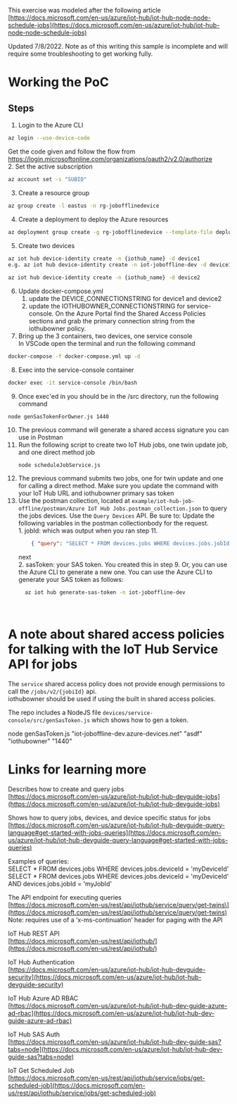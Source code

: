 
This exercise was modeled after the following article  
[https://docs.microsoft.com/en-us/azure/iot-hub/iot-hub-node-node-schedule-jobs](https://docs.microsoft.com/en-us/azure/iot-hub/iot-hub-node-node-schedule-jobs)  

Updated 7/8/2022.
Note as of this writing this sample is incomplete and will require some troubleshooting to get working fully.

# Working the PoC
## Steps

  1. Login to the Azure CLI
  ```bash
  az login --use-device-code
  ```
  Get the code given and follow the flow from https://login.microsoftonline.com/organizations/oauth2/v2.0/authorize  
  2. Set the active subscription
  ```bash
  az account set -s "SUBID"
  ```
  3. Create a resource group
  ```bash
  az group create -l eastus -n rg-jobofflinedevice
  ```
  4. Create a deployment to deploy the Azure resources
  ```bash
  az deployment group create -g rg-jobofflinedevice --template-file deploy/main.bicep --parameters deploy/main.parameters.json
  ```
  5. Create two devices
  ```bash
  az iot hub device-identity create -n {iothub_name} -d device1  
  e.g. az iot hub device-identity create -n iot-joboffline-dev -d device1  

  az iot hub device-identity create -n {iothub_name} -d device2
  ```
  6. Update docker-compose.yml
     1. update the DEVICE_CONNECTIONSTRING for device1 and device2 
     2. update the IOTHUBOWNER_CONNECTIONSTRING for service-console. On the Azure Portal find the Shared Access Policies sections and grab the primary connection string from the iothubowner policy.
  7. Bring up the 3 containers, two devices, one service console  
  In VSCode open the terminal and run the following command
```bash
docker-compose -f docker-compose.yml up -d
```
  8. Exec into the service-console container
```bash
docker exec -it service-console /bin/bash
```
  9. Once exec'ed in you should be in the /src directory, run the following command
  ```
  node genSasTokenForOwner.js 1440
  ```
  10. The previous command will generate a shared access signature you can use in Postman 
  11. Run the following script to create two IoT Hub jobs, one twin update job, and one direct method job
      ```
      node scheduleJobService.js
      ```
  12. The previous command submits two jobs, one for twin update and one for calling a direct method. Make sure you update the command with your IoT Hub URL and iothubowner primary sas token
  13.  Use the postman collection, located at `example/iot-hub-job-offline/postman/Azure IoT Hub Jobs.postman_collection.json` to query the jobs devices. Use the `Query Devices` API. Be sure to:
  Update the following variables in the postman collectionbody for the request.  
    1. jobId: which was output when you ran step 11. 
        ```json
            { "query": "SELECT * FROM devices.jobs WHERE devices.jobs.jobId = '0ebf6e8f-78dc-41a9-a6fd-56f4c3aaa77c'" }          
        ```  
        next  
    2. sasToken: your SAS token. You created this in step 9. Or, you can use the Azure CLI to generate a new one. You can use the Azure CLI to generate your SAS token as follows:  
        ```bash
          az iot hub generate-sas-token -n iot-joboffline-dev
        ```  
</br>  


# A note about shared access policies for talking with the IoT Hub Service API for jobs

The `service` shared access policy does not provide enough permissions to call the `/jobs/v2/{jobiId}` api.  
iothubowner should be used if using the built in shared access policies.  

The repo includes a NodeJS file `devices/service-console/src/genSasToken.js` which shows how to gen a token.  

node genSasToken.js "iot-joboffline-dev.azure-devices.net" "asdf" "iothubowner" "1440" 

# Links for learning more

Describes how to create and query jobs   
[https://docs.microsoft.com/en-us/azure/iot-hub/iot-hub-devguide-jobs](https://docs.microsoft.com/en-us/azure/iot-hub/iot-hub-devguide-jobs)  

Shows how to query jobs, devices, and device specific status for jobs  
[https://docs.microsoft.com/en-us/azure/iot-hub/iot-hub-devguide-query-language#get-started-with-jobs-queries](https://docs.microsoft.com/en-us/azure/iot-hub/iot-hub-devguide-query-language#get-started-with-jobs-queries)  

Examples of queries:  
SELECT * FROM devices.jobs  WHERE devices.jobs.deviceId = 'myDeviceId'  
SELECT * FROM devices.jobs  WHERE devices.jobs.deviceId = 'myDeviceId' AND devices.jobs.jobId = 'myJobId'  

The API endpoint for executing queries  
[https://docs.microsoft.com/en-us/rest/api/iothub/service/query/get-twins\](https://docs.microsoft.com/en-us/rest/api/iothub/service/query/get-twins)  
Note: requires use of a ‘x-ms-continuation’ header for paging with the API  

IoT Hub REST API  
[https://docs.microsoft.com/en-us/rest/api/iothub/](https://docs.microsoft.com/en-us/rest/api/iothub/)  

IoT Hub Authentication  
[https://docs.microsoft.com/en-us/azure/iot-hub/iot-hub-devguide-security](https://docs.microsoft.com/en-us/azure/iot-hub/iot-hub-devguide-security)  

IoT Hub Azure AD RBAC  
[https://docs.microsoft.com/en-us/azure/iot-hub/iot-hub-dev-guide-azure-ad-rbac](https://docs.microsoft.com/en-us/azure/iot-hub/iot-hub-dev-guide-azure-ad-rbac)  

IoT Hub SAS Auth  
[https://docs.microsoft.com/en-us/azure/iot-hub/iot-hub-dev-guide-sas?tabs=node](https://docs.microsoft.com/en-us/azure/iot-hub/iot-hub-dev-guide-sas?tabs=node)  

IoT Get Scheduled Job  
[https://docs.microsoft.com/en-us/rest/api/iothub/service/jobs/get-scheduled-job](https://docs.microsoft.com/en-us/rest/api/iothub/service/jobs/get-scheduled-job)  





